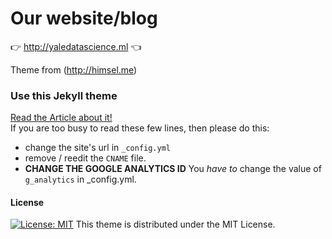 # Our website/blog
:point_right: http://yaledatascience.ml :point_left:

Theme from (http://himsel.me)

### Use this Jekyll theme
[Read the Article about it!](http://himsel.me/2016/09/19/use-my-jekyll-theme.html)  
If you are too busy to read these few lines, then please do this:  
- change the site's url in `_config.yml`  
- remove / reedit the `CNAME` file.  
- **CHANGE THE GOOGLE ANALYTICS ID**
You *have to* change the value of `g_analytics` in _config.yml.

#### License
[![License: MIT](https://img.shields.io/badge/License-MIT-yellow.svg)](https://opensource.org/licenses/MIT)
This theme is distributed under the MIT License.
